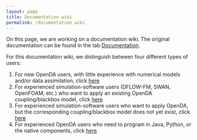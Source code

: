 ```yaml
---
layout: page
title: Documentation wiki
permalink: /documentation_wiki
---
```

On this page, we are working on a documentation wiki. The original documentation can be found in the tab [Documentation](https://openda-association.github.io/documentation).

For this documentation wiki, we distinguish between four different types of users: 

1. For new OpenDA users, with little experience with numerical models and/or data assimilation, click [here](https://openda-association.github.io/wiki/new_user.md)
2. For experienced simulation-software users (DFLOW-FM, SWAN, OpenFOAM, etc.) who want to apply an existing OpenDA coupling/blackbox model, click [here](https://openda-association.github.io/wiki/existing_coupling.md)
3. For experienced simulation-software users who want to apply OpenDA, but the corresponding coupling/blackbox model does not yet exist, click [here](https://openda-association.github.io/wiki/non_existing_coupling.md)
4. For experienced OpenDA users who need to program in Java, Python, or the native components, click [here](https://openda-association.github.io/wiki/inside_OpenDA.md)
